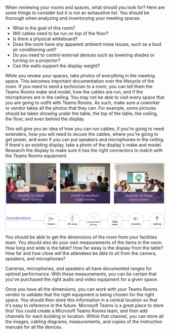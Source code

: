 When reviewing your rooms and spaces, what should you look for? Here are some things to consider but it is not an exhaustive list. You should be thorough when analyzing and inventorying your meeting spaces.

- What is the goal of this room?
- Will cables need to be run on top of the floor?
- Is there a physical whiteboard?
- Does the room have any apparent ambient noise issues, such as a loud air conditioning unit?
- Do you need to control external devices such as lowering shades or turning on a projector?
- Can the walls support the display weight?

While you review your spaces, take photos of everything in the meeting space. This becomes important documentation over the lifecycle of the room.  If you need to send a technician to a room, you can tell them the Teams Rooms make and model, how the cables are run, and if the microphones are in the ceiling. You may not be able to visit every space that you are going to outfit with Teams Rooms. As such, make sure a coworker or vendor takes all the photos that they can. For example, some pictures should be taken showing under the table, the top of the table, the ceiling, the floor, and even behind the display.

This will give you an idea of how you can run cables, if you're going to need extenders, how you will need to secure the cables, where you're going to get power, and even if you can put speakers and microphones in the ceiling. If there's an existing display, take a photo of the display's make and model. Research the display to make sure it has the right connectors to match with the Teams Rooms equipment.

![Room size considerations](../media/room-size-considerations.png)

You should be able to get the dimensions of the room from your facilities team. You should also do your own measurements of the items in the room. How long and wide is the table? How far away is the display from the table? How far and how close will the attendees be able to sit from the camera, speakers, and microphones?

Cameras, microphones, and speakers all have documented ranges for optimal performance. With these measurements, you can be certain that you've purchased the right audio and video equipment for a given space.

Once you have all the dimensions, you can work with your Teams Rooms vendor to validate that the right equipment is being chosen for the right space. You should then store this information in a central location so that it's easy to reference in the future. Microsoft Teams is a great place to store this! You could create a Microsoft Teams Rooms team, and then add channels for each building or location. Within that channel, you can store all the images, cabling diagrams, measurements, and copies of the instruction manuals for all the devices.
